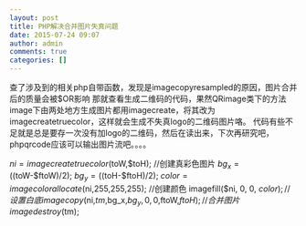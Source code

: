 ```yaml
---
layout: post
title: PHP解决合并图片失真问题
date: 2015-07-24 09:07
author: admin
comments: true
categories: []
---
```

查了涉及到的相关php自带函数，发现是imagecopyresampled的原因，图片合并后的质量会被$OR影响
那就查看生成二维码的代码，果然QRimage类下的方法image下由两处地方生成图片都用imagecreate，将其改为imagecreatetruecolor，这样就会生成不失真logo的二维码图片咯。
 代码有些不足就是总是要存一次没有加logo的二维码，然后在读出来，下次再研究吧，phpqrcode应该可以输出图片流吧。。。。

$ni = imagecreatetruecolor($toW,$toH); //创建真彩色图片
$bg_x = (($toW-$ftoW)/2);
$bg_y = (($toH-$ftoH)/2);
$color=imagecolorallocate($ni,255,255,255); //创建颜色
imagefill($ni, 0, 0, $color); //设置白底
imagecopy($ni,$tm,$bg_x,$bg_y,0,0,$ftoW,$ftoH); //合并图片
imagedestroy($tm);
